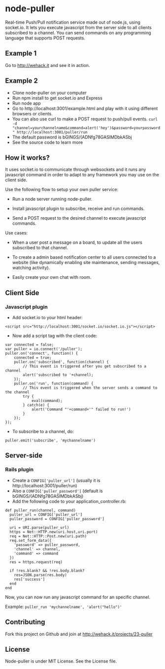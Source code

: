 node-puller
======

Real-time Push/Pull notification service made out of node.js, using socket.io.
It lets you execute javascript from the server side to all clients subscribed to a channel.
You can send commands on any programming language that supports POST requests.

Example 1
-----
Go to http://wehack.it and see it in action.


Example 2
-----
* Clone node-puller on your computer
* Run npm install to get socket.io and Express
* Run node app
* Go to http://localhost:3001/example.html and play with it using different browsers or clients.
* You can also use curl to make a POST request to push/pull events.
````curl -d "channel=yourchannelname&command=alert('hey')&password=yourpassword" http://localhost:3001/puller/run````
* The default password is bGINGS/(ADNfg78GASIMDbkASbj
* See the source code to learn more

How it works?
-----

It uses socket.io to communicate through websockets and it runs any javascript command
in order to adapt to any framework you may use on the client side.

Use the following flow to setup your own puller service:

* Run a node server running node-puller.

* Install javascript plugin to subscribe, receive and run commands.

* Send a POST request to the desired channel to execute javascript commands.

Use cases:

* When a user post a message on a board, to update all the users subscribed to that channel.

* To create a admin based notification center to all users connected to a website (like dynamically enabling site maintenance, sending messages, watching activity).

* Easily create your own chat with room.

Client Side
-----

### Javascript plugin ###

* Add socket.io to your html header:

````<script src="http://localhost:3001/socket.io/socket.io.js"></script>````

* Now add a script tag with the client code:

````
var connected = false;
var puller = io.connect('/puller');
puller.on('connect', function() {
	connected = true;
	puller.on('subscribed', function(channel) {
		// This event is triggered after you get subscribed to a channel
		alert('subscribed to '+channel);
	});
	puller.on('run', function(command) {
		// This event is triggered when the server sends a command to the channel
		try {
			eval(command);
		} catch(e) {
			alert('Command "'+command+'" failed to run!')
		}
	});
});
````

* To subscribe to a channel, do:

````
puller.emit('subscribe', 'mychannelname')
````

Server-side
-----

### Rails plugin ###

* Create a ````CONFIG['puller_url']```` (usually it is http://localhost:3001/puller/run)
* Also a ````CONFIG['puller_password']```` (default is bGINGS/(ADNfg78GASIMDbkASbj)
* Add the following code to your application_controller.rb:



````
def puller_run(channel, command)
  puller_url = CONFIG['puller_url']
  puller_password = CONFIG['puller_password']

  uri = URI.parse(puller_url)
  https = Net::HTTP.new(uri.host,uri.port)
  req = Net::HTTP::Post.new(uri.path)
  req.set_form_data({
    'password' => puller_password,
    'channel' => channel,
    'command' => command
  })
  res = https.request(req)

  if !res.blank? && !res.body.blank?
    res=JSON.parse(res.body)
    res['success']
  end
end
````

Now, you can now run any javascript command for an specific channel.

Example: ````puller_run 'mychannelname', 'alert("hello")'````

Contributing
------
Fork this project on Github and join at http://wehack.it/projects/23-puller

License
-----

Node-puller is under MIT License. See the License file.